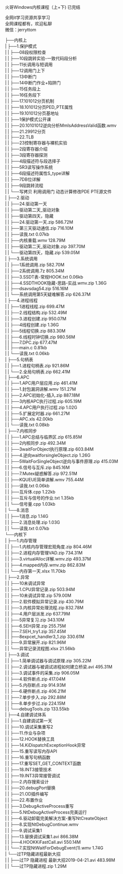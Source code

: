 火哥Windows内核课程（上+下) 已完结

全网it学习资源共享学习<br>全网课程都有，欢迎私聊<br>微信：jerryttom<br>

├──内核上<br> | ├──1.保护模式<br> | | ├──08段权限检查<br> | | ├──10段跳转实验-一致代码段分析<br> | | ├──11长调用与短调用<br> | | ├──12调用门上下<br> | | ├──13中断门<br> | | ├──14中断门作业+陷阱门<br> | | ├──15任务段上<br> | | ├──16任务段下<br> | | ├──17.101012分页机制<br> | | ├──18.101012分页PED_PTE属性<br> | | ├──19.101012分页基地址<br> | | ├──1保护模式公开课<br> | | ├──20.10101012逆向分析MmIsAddressValid函数.wmv<br> | | ├──21.29912分页<br> | | ├──22.TLB<br> | | ├──23控制寄存器与裸机实验<br> | | ├──2段寄存器介绍<br> | | ├──3段寄存器探测<br> | | ├──4段描述符与段选择子<br> | | ├──5R3读写操作系统<br> | | ├──6段描述符属性S_type详解<br> | | ├──7DB位详解<br> | | ├──9段跳转流程<br> | | └──写拷贝 利用调用门 动态计算修改PDE PTE源文件<br> | ├──2.驱动<br> | | ├──24.驱动第一天<br> | | ├──驱动第二天_驱动对象<br> | | ├──驱动第四天，隐藏<br> | | ├──24.驱动第一天.zip 586.72M<br> | | ├──第三天驱动通信.zip 716.10M<br> | | ├──读我.txt 0.07kb<br> | | ├──内核重载.wmv 128.79M<br> | | ├──驱动第二天_驱动对象.zip 397.70M<br> | | └──驱动第四天，隐藏.zip 539.05M<br> | ├──3.系统调用<br> | | ├──1系统调用.zip 582.70M<br> | | ├──2系统调用.7z 805.34M<br> | | ├──3.SSDT表-常规HOOK.txt 0.06kb<br> | | ├──4.SSDTHOOK隐藏-思路-实战.wmv.zip 1.36G<br> | | ├──dsavsdag54.zip 516.16M<br> | | └──系统调用第5天疑难解答.zip 626.37M<br> | ├──4.进程线程<br> | | ├──1进程线程.zip 699.47M<br> | | ├──2.线程结构.zip 532.49M<br> | | ├──3.进程创建.zip 950.07M<br> | | ├──4线程创建.zip 1.36G<br> | | ├──5线程切换.zip 883.30M<br> | | ├──6.线程时钟切换.zip 980.56M<br> | | ├──7.DPC.zip 677.47M<br> | | ├──main.c 0.81kb<br> | | └──读我.txt 0.06kb<br> | ├──5.句柄表<br> | | ├──1.进程句柄表.zip 921.86M<br> | | └──2.全局句柄表.zip 662.41M<br> | ├──6.APC<br> | | ├──1.APC用户层应用.zip 461.41M<br> | | ├──1.封包漏洞讲解.wmv 151.27M<br> | | ├──2.APC初始化-插入.zip 887.18M<br> | | ├──3内核APC执行过程.zip 605.19M<br> | | ├──4.APC用户执行过程.zip 1.02G<br> | | ├──5.扩展定时器.zip 661.27M<br> | | ├──APC.xls 42.00kb<br> | | └──读我.txt 0.08kb<br> | ├──7.内核同步<br> | | ├──1.APC总结与临界区.zip 615.85M<br> | | ├──2内核同步.zip 492.34M<br> | | ├──3waitForObject执行原理.zip 603.84M<br> | | ├──4.逆向waitforsingleObject.zip 1.26G<br> | | ├──5WaitForSingleObject逆向与事件原理.zip 415.03M<br> | | ├──6.信号与互斥.zip 845.16M<br> | | ├──7.Mutex疑惑解答.zip 972.51M<br> | | ├──KQUEUE简单讲解.wmv 755.44M<br> | | ├──读我.txt 0.06kb<br> | | ├──互斥体.cpp 1.22kb<br> | | ├──互斥与信号的作业.txt 1.35kb<br> | | └──信号量.cpp 1.03kb<br> | └──8.消息<br> | | ├──1消息.zip 1.14G<br> | | ├──2.消息处理.zip 1.03G<br> | | └──读我.txt 0.07kb<br> └──内核下<br> | ├──1.内存管理<br> | | ├──1.内核内存管理宏观角度.zip 804.46M<br> | | ├──2.进程内存管理VAD.zip 734.31M<br> | | ├──3.virtualAlloc详解.wmv.zip 493.37M<br> | | ├──4.mapped内存.wmv.zip 862.83M<br> | | └──内存第一天.xlsx 11.70kb<br> | ├──2.异常<br> | | ├──10未调试异常<br> | | ├──1.CPU异常记录.zip 503.94M<br> | | ├──10未调试异常.zip 579.00M<br> | | ├──2.软件模拟异常记录.zip 430.79M<br> | | ├──3.内核异常处理流程.zip 832.78M<br> | | ├──4.用户层派发.zip 637.79M<br> | | ├──5异常复习.zip 343.10M<br> | | ├──6.SEH异常.zip 255.75M<br> | | ├──7.SEH_try1.zip 357.45M<br> | | ├──8expcet_handler3_1.zip 330.61M<br> | | ├──9.异常展开.zip 821.96M<br> | | └──异常记录流程图.xlsx 21.56kb<br> | ├──3.调试<br> | | ├──1.简单调试器与调试原理.zip 305.22M<br> | | ├──2.调试器与被调试进程如何建立桥梁.avi 495.31M<br> | | ├──3.调试事件的采集.zip 906.05M<br> | | ├──4.软件断点.zip 417.04M<br> | | ├──5.内存断点.zip 914.93M<br> | | ├──6.硬件断点.zip 406.21M<br> | | ├──7.单步步入.zip 292.88M<br> | | ├──8.单步步过.zip 224.15M<br> | | └──debugTools.zip 133.55kb<br> | ├──4.自建调试体系<br> | | ├──1.自建调试第一天<br> | | ├──10.调试采集重写2<br> | | ├──11.作业与杂项<br> | | ├──12.HOOK替换工具<br> | | ├──14.KiDispatchExceptionHook异常<br> | | ├──15.重写读写内存API<br> | | ├──16.重写句柄函数<br> | | ├──17.重写SET_GET_CONTEXT函数<br> | | ├──18.INT3接管技术<br> | | ├──19.INT3异常接管调试<br> | | ├──2.内存搜索设计<br> | | ├──20.debugPort替换<br> | | ├──21.OD插件编写<br> | | ├──22.布置作业<br> | | ├──3.DebugActiveProcess重写<br> | | ├──5.NtDebugActiveProcess完美运行<br> | | ├──6.驱动卸载完美解决方案-重写NtCreateObject<br> | | ├──8.实现NtDebugContinue.wmv<br> | | ├──9.调试采集1<br> | | ├──13.替换调试采集1.avi 866.38M<br> | | ├──4.HOOKKiFastCall.avi 550.14M<br> | | └──7.实现NtWaitForDebugEvent(1).wmv 1.74G<br> | └──过TP隐藏进程最新大招<br> | | ├──过TP 隐藏进程 最新大招2019-04-21.avi 483.98M<br> | | └──过TP隐藏进程.zip 1.29M